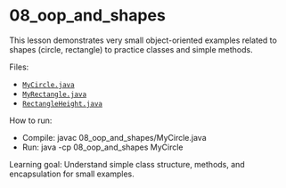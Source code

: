 # 08_oop_and_shapes

This lesson demonstrates very small object-oriented examples related to shapes (circle, rectangle) to practice classes and simple methods.

Files:
- [`MyCircle.java`](08_oop_and_shapes/MyCircle.java:1)
- [`MyRectangle.java`](08_oop_and_shapes/MyRectangle.java:1)
- [`RectangleHeight.java`](08_oop_and_shapes/RectangleHeight.java:1)

How to run:
- Compile: javac 08_oop_and_shapes/MyCircle.java
- Run: java -cp 08_oop_and_shapes MyCircle

Learning goal: Understand simple class structure, methods, and encapsulation for small examples.
